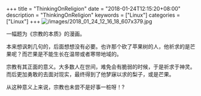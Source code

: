 +++
title = "ThinkingOnReligion"
date = "2018-01-24T12:15:20+08:00"
description = "ThinkingOnReligion"
keywords = ["Linux"]
categories = ["Linux"]
+++
![/images/2018_01_24_12_16_18_607x379.jpg](/images/2018_01_24_12_16_18_607x379.jpg)

一幅题为《宗教的本质》的漫画。    

本来想讽刺几句的，后面想想没有必要。也许那个砍了苹果树的人，他祈求的是芒果呢？而芒果是不能生长在温带或者寒带地域的。    

宗教有其正面的意义。大多数人在世间，难免会有脆弱的时候，于是祈求于神灵。而后更加勇敢的去面对现实，最终得到了他梦寐以求的梨子，或是芒果。   

从这种意义上来说，宗教也未尝不是好事一桩呀！?
